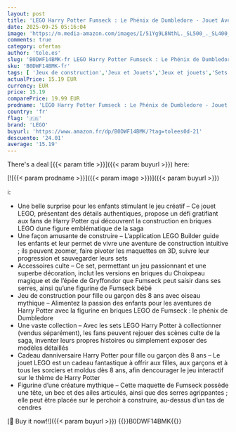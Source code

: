 ```yaml
---
layout: post
title: 'LEGO Harry Potter Fumseck : Le Phénix de Dumbledore - Jouet Avec Figurine d Oiseau - Décoration Intérieure - Choixpeau & Épée De Gryffondor - Cadeau d Anniversaire Pour Fille Ou Garçon Dès 8 Ans 76448'
date: 2025-09-25 05:16:04
image: 'https://m.media-amazon.com/images/I/51Yg9L8NthL._SL500_._SL400_.jpg'
comments: true
category: ofertas
author: 'tole.es'
slug: 'B0DWF14BMK-fr LEGO Harry Potter Fumseck : Le Phénix de Dumbledore -...'
sku: 'B0DWF14BMK-fr'
tags: [ 'Jeux de construction','Jeux et Jouets','Jeux et jouets','Sets de jeux de construction','lego','🇫🇷', ]
actualPrice: 15.19 EUR
currency: EUR
price: 15.19
comparePrice: 19.99 EUR
prodname: 'LEGO Harry Potter Fumseck : Le Phénix de Dumbledore - Jouet Avec Figurine d Oiseau - Décoration Intérieure - Choixpeau & Épée De Gryffondor - Cadeau d Anniversaire Pour Fille Ou Garçon Dès 8 Ans 76448'
country: 'fr'
flag: '🇫🇷'
brand: 'LEGO'
buyurl: 'https://www.amazon.fr/dp/B0DWF14BMK/?tag=tolees0d-21'
descuento: '24.01'
average: '15.19'
---
```


There's a deal [{{< param title >}}]({{< param buyurl >}})  here:

[![{{< param prodname >}}]({{< param image >}})]({{< param buyurl >}})

ℹ️:

- Une belle surprise pour les enfants stimulant le jeu créatif – Ce jouet LEGO, présentant des détails authentiques, propose un défi gratifiant aux fans de Harry Potter qui découvrent la construction en briques LEGO dune figure emblématique de la saga
- Une façon amusante de construire – L’application LEGO Builder guide les enfants et leur permet de vivre une aventure de construction intuitive ; ils peuvent zoomer, faire pivoter les maquettes en 3D, suivre leur progression et sauvegarder leurs sets
- Accessoires culte – Ce set, permettant un jeu passionnant et une superbe décoration, inclut les versions en briques du Choixpeau magique et de l’épée de Gryffondor que Fumseck peut saisir dans ses serres, ainsi qu’une figurine de Fumseck bébé
- Jeu de construction pour fille ou garçon dès 8 ans avec oiseau mythique – Alimentez la passion des enfants pour les aventures de Harry Potter avec la figurine en briques LEGO de Fumseck : le phénix de Dumbledore
- Une vaste collection – Avec les sets LEGO Harry Potter à collectionner (vendus séparément), les fans peuvent rejouer des scènes culte de la saga, inventer leurs propres histoires ou simplement exposer des modèles détaillés
- Cadeau danniversaire Harry Potter pour fille ou garçon dès 8 ans – Le jouet LEGO est un cadeau fantastique à offrir aux filles, aux garçons et à tous les sorciers et moldus dès 8 ans, afin dencourager le jeu interactif sur le thème de Harry Potter
- Figurine d’une créature mythique – Cette maquette de Fumseck possède une tête, un bec et des ailes articulés, ainsi que des serres agrippantes ; elle peut être placée sur le perchoir à construire, au-dessus d’un tas de cendres

[🛒 Buy it now!!]({{< param buyurl >}})
{{<world>}}B0DWF14BMK{{</world>}}
